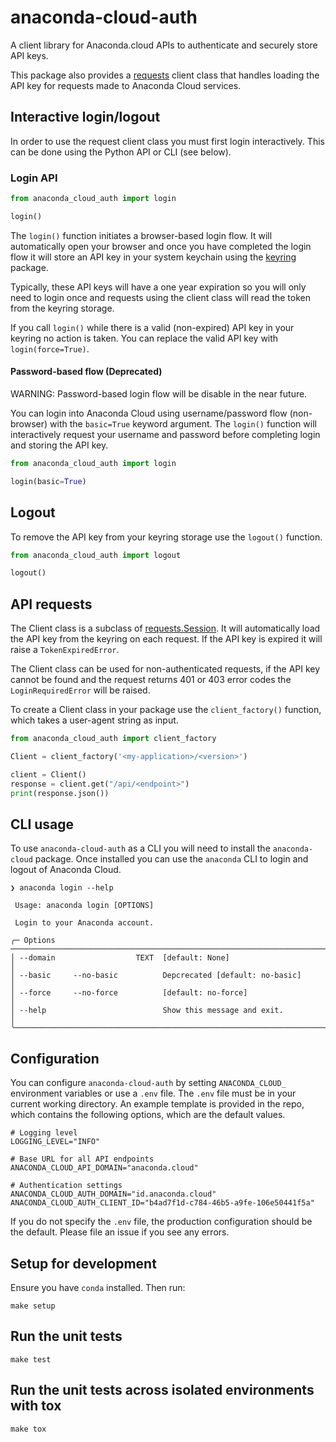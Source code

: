 # anaconda-cloud-auth

A client library for Anaconda.cloud APIs to authenticate and securely store API keys.

This package also provides a [requests](https://requests.readthedocs.io/en/latest/)
client class that handles loading the API key for requests made to Anaconda Cloud services.

## Interactive login/logout

In order to use the request client class you must first login interactively.
This can be done using the Python API or CLI (see below).

### Login API

```python
from anaconda_cloud_auth import login

login()
```

The `login()` function initiates a browser-based login flow. It will automatically
open your browser and once you have completed the login flow it will store an
API key in your system keychain using the [keyring](https://github.com/jaraco/keyring)
package.

Typically, these API keys will have a one year expiration so you will only need
to login once and requests using the client class will read the token from the
keyring storage.

If you call `login()` while there is a valid (non-expired) API key in your keyring
no action is taken. You can replace the valid API key with `login(force=True)`.


#### Password-based flow (Deprecated)

WARNING: Password-based login flow will be disable in the near future.

You can login into Anaconda Cloud using username/password flow (non-browser)
with the `basic=True` keyword argument. The `login()` function will interactively
request your username and password before completing login and storing the API
key.

```python
from anaconda_cloud_auth import login

login(basic=True)
```

## Logout

To remove the API key from your keyring storage use the `logout()` function.

```python
from anaconda_cloud_auth import logout

logout()
```

## API requests

The Client class is a subclass of [requests.Session](https://requests.readthedocs.io/en/latest/user/advanced/#session-objects).
It will automatically load the API key from the keyring on each request.
If the API key is expired it will raise a `TokenExpiredError`.

The Client class can be used for non-authenticated requests, if
the API key cannot be found and the request returns 401 or 403 error codes
the `LoginRequiredError` will be raised.

To create a Client class in your package use the `client_factory()` function,
which takes a user-agent string as input.

```python
from anaconda_cloud_auth import client_factory

Client = client_factory('<my-application>/<version>')

client = Client()
response = client.get("/api/<endpoint>")
print(response.json())
```

## CLI usage

To use `anaconda-cloud-auth` as a CLI you will need to install the
`anaconda-cloud` package. Once installed you can use the `anaconda`
CLI to login and logout of Anaconda Cloud.

```
❯ anaconda login --help

 Usage: anaconda login [OPTIONS]

 Login to your Anaconda account.

╭─ Options ──────────────────────────────────────────────────────────────────────────────────────────────────────────────────────╮
│ --domain                  TEXT  [default: None]                                                                                │
│ --basic     --no-basic          Depcrecated [default: no-basic]                                                                │
│ --force     --no-force          [default: no-force]                                                                            │
│ --help                          Show this message and exit.                                                                    │
╰────────────────────────────────────────────────────────────────────────────────────────────────────────────────────────────────╯
```

## Configuration

You can configure `anaconda-cloud-auth` by setting `ANACONDA_CLOUD_` environment variables
or use a `.env` file. The `.env` file must be in your current working directory.
An example template is provided in the repo, which contains the following options,
which are the default values.

```dotenv
# Logging level
LOGGING_LEVEL="INFO"

# Base URL for all API endpoints
ANACONDA_CLOUD_API_DOMAIN="anaconda.cloud"

# Authentication settings
ANACONDA_CLOUD_AUTH_DOMAIN="id.anaconda.cloud"
ANACONDA_CLOUD_AUTH_CLIENT_ID="b4ad7f1d-c784-46b5-a9fe-106e50441f5a"
```

If you do not specify the `.env` file, the production configuration should be the default.
Please file an issue if you see any errors.

## Setup for development

Ensure you have `conda` installed.
Then run:
```shell
make setup
```

## Run the unit tests
```shell
make test
```

## Run the unit tests across isolated environments with tox
```shell
make tox
```
